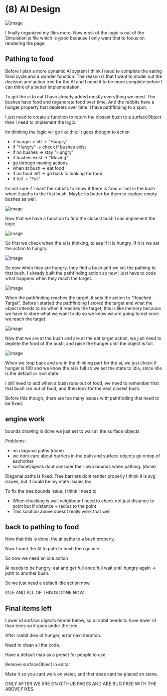 # (8) AI Design 

![image](fileStructure)

I finally organized my files more. Now most of the logic is out of the Simulation.js file which is good because I only want that to focus on rendering the page.

## Pathing to food

Before I plan a more dynamic AI system I think I need to complete the eating food cycle and a wander function. The reason is that I want to model out the decision and action tree for the AI and I need it to be more complete before I can think of a better implementation. 

To get the ai to eat I have already added mostly everything we need. The bushes have food and regenerate food over time. And the rabbits have a hunger property that depletes over time. I have pathfinding to a spot.

I just need to create a function to return the closest bush to a surfaceObject then I need to implement the logic.

Im thinking the logic wil go like this: It goes thought to action
- if hunger < 50 -> "Hungry"
- if "Hungry" -> check if bushes exist
- if no bushes -> stay "Hungry"
- if bushes exist -> "Moving"
- go through moving actions
- when at bush -> eat food
- if no food left -> go back to looking for food.
- if full -> "Full"

Im not sure if I want the rabbits to know if there is food or not in the bush when it paths to the first bush. Maybe its better for them to explore empty bushes as well.

![image](closestBush)

Now that we have a function to find the closest bush I can implement the logic.

![image](hungry)

So first we check when the ai is thinking, to see if it is hungry. If it is we set the action to hungry.

![image](hungryAction)

So now when they are hungry, they find a bush and we set the pathing to that bush. I already built the pathfinding action so now I just have to code what happens when they reach the target.

![image](reachedTarget)

When the pathfinding reaches the target, it sets the action to "Reached Target". Before I started the pathfinding I stored the target and what the object intends to do when it reaches the target, this is like memory because we have to store what we want to do so we know we are going to eat once we reach the target.

![image](eatTarget)

Now that we are at the bush and are at the eat target action, we just need to deplete the food of the bush, and raise the hunger until the object is full.

![image](full)

When we loop back and are in the thinking part for the ai, we just check if hunger is 100 and we know the ai is full so we set the state to idle, since idle is the default or root state.

I still need to add when a bush runs out of food, we need to remember that that bush ran out of food, and then look for the next closest bush.

Before this though, there are too many issues with pathfinding that need to be fixed.

## engine work

bounds drawing is done we just set to wall all the surface objects

Problems:
- no diagonal paths (done)
- we dont care about barriers in the path and surface objects go ontop of eachother
- surfaceObjects dont consider their own bounds when pathing. (done)

Diagonal paths is fixed. Tree barriers dont render properly I think it is svg issues, but it could be my math issues too.

To fix the tree bounds issue, I think I need to 
- When checking is wall neighbour I need to check not just distance to point but if distance + radius to the point
- This solution above doesnt really work that well

## back to pathing to food

Now that this is done, the ai paths to a bush properly.

Now I want the AI to path to bush then go idle

So now we need an idle action

Ai needs to be hungry,
eat and get full
once full wait until hungry again -> 
path to another bush.

So we just need a default idle action now.

IDLE AND ALL OF THIS IS DONE NOW,

## Final items left

Lower id surface objects render below, so a rabbit needs to have lower id than trees so it goes under the tree

After rabbit dies of hunger, error next iteration.

Need to clean all the code.

Have a default map as a preset for people to use

Remove surfaceObject in editor

Make it so you cant walk on water, and that trees cant be placed on stone.

ONLY AFTER WE ARE ON GITHUB PAGES AND ARE BUG FREE WITH THE ABOVE FIXES.


